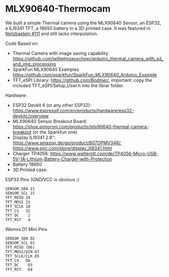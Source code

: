 # MLX90640-Thermocam

We built a simple Thermal camera using the MLX90640 Sensor, an ESP32, a ILI9341 TFT, a 18650 battery in a 3D printed case.
It was featured in [Netzbasteln #111](http://www.netzbasteln.de/#111) and still lacks interpolation.

Code Based on:
- Thermal Camera with image saving capability https://github.com/wilhelmzeuschner/arduino_thermal_camera_with_sd_and_img_processing
- SparkFun MLX90640 Examples https://github.com/sparkfun/SparkFun_MLX90640_Arduino_Example
- TFT_eSPI Library: https://github.com/Bodmer/, important: copy the included TFT_eSPI/Setup_User.h into the librar folder.

Hardware:
- ESP32 Devkit 4 (or any other ESP32): https://www.espressif.com/en/products/hardware/esp32-devkitc/overview
- MLX90640 Sensor Breakout Board: https://shop.pimoroni.com/products/mlx90640-thermal-camera-breakout (or the Sparkfun one)
- Display ILI9341 2.8": https://www.amazon.de/gp/product/B07DPMV34R/, https://www.pjrc.com/store/display_ili9341.html
- Charger TP4056: https://www.watterott.com/de/TP4056-Micro-USB-5V-1A-Lithium-Battery-Charger-with-Protection
- Battery 18650
- 3D Printed case:

ESP32 Pins (GND/VCC is obvious ;)
```
SENSOR_SDA 21
SENSOR_SCL 22
TFT_MISO 19
TFT_MOSI 23
TFT_SCLK 18
TFT_CS   15
TFT_DC    2
TFT_RST   4
```

Wemos D1 Mini Pins
```
SENSOR_SDA D2
SENSOR_SCL D1
TFT_MISO (D6)
TFT_MOSI/DIN D7
TFT_SCLK/CLK D5
TFT_CS   D8
TFT_DC    D3
TFT_RST   D4
```